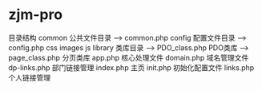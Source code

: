 # zjm-pro
目录结构
common 公共文件目录
  	--> common.php
config 配置文件目录
	--> config.php
css
images
js
library 类库目录
	--> PDO_class.php  PDO类库
	--> page_class.php 分页类库
app.php 		核心处理文件
domain.php  	域名管理文件
dp-links.php  	部门链接管理
index.php  		主页
init.php  		初始化配置文件
links.php 		个人链接管理

